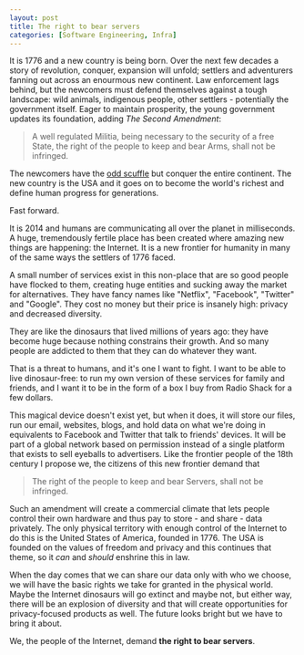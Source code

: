 ```yaml
---
layout: post
title: The right to bear servers
categories: [Software Engineering, Infra]
---
```


It is 1776 and a new country is being born. Over the next few decades a story of revolution, conquer, expansion will unfold; settlers and adventurers fanning out across an enourmous new continent. Law enforcement lags behind, but the newcomers must defend themselves against a tough landscape: wild animals, indigenous people, other settlers - potentially the government itself. Eager to maintain prosperity, the young government updates its foundation, adding _The Second Amendment_:

> A well regulated Militia, being necessary to the security of a free State, the right of the people to keep and bear Arms, shall not be infringed.

The newcomers have the [odd scuffle](http://en.wikipedia.org/wiki/Battle_of_the_Alamo) but conquer the entire continent. The new country is the USA and it goes on to become the world's richest and define human progress for generations.

Fast forward.

It is 2014 and humans are communicating all over the planet in milliseconds. A huge, tremendously fertile place has been created where amazing new things are happening: the Internet. It is a new frontier for humanity in many of the same ways the settlers of 1776 faced.

A small number of services exist in this non-place that are so good people have flocked to them, creating huge entities and sucking away the market for alternatives. They have fancy names like "Netflix", "Facebook", "Twitter" and "Google". They cost no money but their price is insanely high: privacy and decreased diversity.

They are like the dinosaurs that lived millions of years ago: they have become huge because nothing constrains their growth. And so many people are addicted to them that they can do whatever they want.

That is a threat to humans, and it's one I want to fight. I want to be able to live dinosaur-free: to run my own version of these services for family and friends, and I want it to be in the form of a box I buy from Radio Shack for a few dollars.

This magical device doesn't exist yet, but when it does, it will store our files, run our email, websites, blogs, and hold data on what we're doing in equivalents to Facebook and Twitter that talk to friends' devices. It will be part of a global network based on permission instead of a single platform that exists to sell eyeballs to advertisers. Like the frontier people of the 18th century I propose we, the citizens of this new frontier demand that

> The right of the people to keep and bear Servers, shall not be infringed.

Such an amendment will create a commercial climate that lets people control their own hardware and thus pay to store - and share - data privately. The only physical territory with enough control of the Internet to do this is the United States of America, founded in 1776. The USA is founded on the values of freedom and privacy and this continues that theme, so it _can_ and _should_ enshrine this in law.

When the day comes that we can share our data only with who we choose, we will have the basic rights we take for granted in the physical world. Maybe the Internet dinosaurs will go extinct and maybe not, but either way, there will be an explosion of diversity and that will create opportunities for privacy-focused products as well. The future looks bright but we have to bring it about.

We, the people of the Internet, demand **the right to bear servers**.
